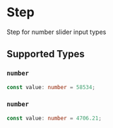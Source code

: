 # Step

Step for number slider input types


## Supported Types

### `number`

```typescript
const value: number = 58534;
```

### `number`

```typescript
const value: number = 4706.21;
```

